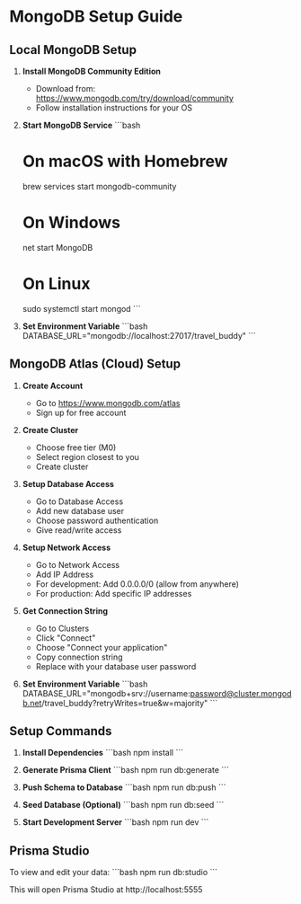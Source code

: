 # MongoDB Setup Guide

## Local MongoDB Setup

1. **Install MongoDB Community Edition**
   - Download from: https://www.mongodb.com/try/download/community
   - Follow installation instructions for your OS

2. **Start MongoDB Service**
   \`\`\`bash
   # On macOS with Homebrew
   brew services start mongodb-community

   # On Windows
   net start MongoDB

   # On Linux
   sudo systemctl start mongod
   \`\`\`

3. **Set Environment Variable**
   \`\`\`bash
   DATABASE_URL="mongodb://localhost:27017/travel_buddy"
   \`\`\`

## MongoDB Atlas (Cloud) Setup

1. **Create Account**
   - Go to https://www.mongodb.com/atlas
   - Sign up for free account

2. **Create Cluster**
   - Choose free tier (M0)
   - Select region closest to you
   - Create cluster

3. **Setup Database Access**
   - Go to Database Access
   - Add new database user
   - Choose password authentication
   - Give read/write access

4. **Setup Network Access**
   - Go to Network Access
   - Add IP Address
   - For development: Add 0.0.0.0/0 (allow from anywhere)
   - For production: Add specific IP addresses

5. **Get Connection String**
   - Go to Clusters
   - Click "Connect"
   - Choose "Connect your application"
   - Copy connection string
   - Replace <password> with your database user password

6. **Set Environment Variable**
   \`\`\`bash
   DATABASE_URL="mongodb+srv://username:password@cluster.mongodb.net/travel_buddy?retryWrites=true&w=majority"
   \`\`\`

## Setup Commands

1. **Install Dependencies**
   \`\`\`bash
   npm install
   \`\`\`

2. **Generate Prisma Client**
   \`\`\`bash
   npm run db:generate
   \`\`\`

3. **Push Schema to Database**
   \`\`\`bash
   npm run db:push
   \`\`\`

4. **Seed Database (Optional)**
   \`\`\`bash
   npm run db:seed
   \`\`\`

5. **Start Development Server**
   \`\`\`bash
   npm run dev
   \`\`\`

## Prisma Studio

To view and edit your data:
\`\`\`bash
npm run db:studio
\`\`\`

This will open Prisma Studio at http://localhost:5555
